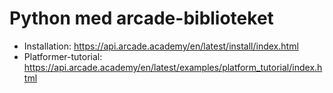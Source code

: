 # Python med arcade-biblioteket

- Installation: https://api.arcade.academy/en/latest/install/index.html
- Platformer-tutorial: https://api.arcade.academy/en/latest/examples/platform_tutorial/index.html
